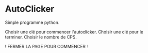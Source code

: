# AutoClicker
Simple programme python.

Choisir une clé pour commencer l'autoclicker.
Choisir une clé pour le terminer.
Choisir le nombre de CPS.

! FERMER LA PAGE POUR COMMENCER !
